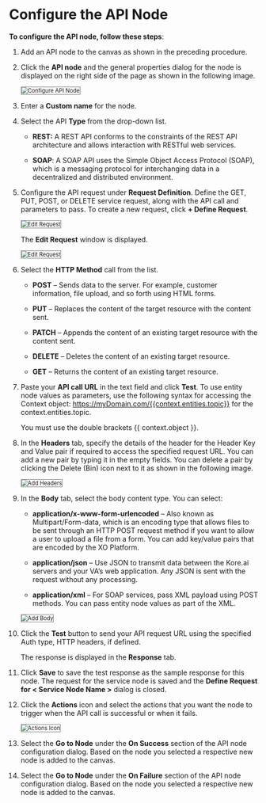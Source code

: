 # Configure the API Node

**To configure the API node, follow these steps**:

1. Add an API node to the canvas as shown in the preceding procedure.
2. Click the **API node** and the general properties dialog for the node is displayed on the right side of the page as shown in the following image.

    <img src="../image/configure-api-node.png" alt="Configure API Node" title="Configure API Node" style="border: 1px solid gray; zoom:80%;">

1. Enter a **Custom name** for the node.
2. Select the API **Type** from the drop-down list.

    * **REST:** A REST API conforms to the constraints of the REST API architecture and allows interaction with RESTful web services.


    * **SOAP**: A SOAP API uses the Simple Object Access Protocol (SOAP), which is a messaging protocol for interchanging data in a decentralized and distributed environment.

1. Configure the API request under **Request Definition**. Define the GET, PUT, POST, or DELETE service request, along with the API call and parameters to pass. To create a new request, click **+ Define Request**.

    <img src="../image/define-request.png" alt="Edit Request" title="Edit Request" style="border: 1px solid gray; zoom:80%;">

    The **Edit Request** window is displayed.

    <img src="../image/edit-request.png" alt="Edit Request" title="Edit Request" style="border: 1px solid gray; zoom:80%;">

1. Select the **HTTP Method** call from the list.

    * **POST** – Sends data to the server. For example, customer information, file upload, and so forth using HTML forms.


    * **PUT** – Replaces the content of the target resource with the content sent.


    * **PATCH** – Appends the content of an existing target resource with the content sent.


    * **DELETE** – Deletes the content of an existing target resource.


    * **GET** – Returns the content of an existing target resource.

1. Paste your **API call URL** in the text field and click **Test**. To use entity node values as parameters, use the following syntax for accessing the Context object: https://myDomain.com/{{context.entities.topic}} for the context.entities.topic.

    You must use the double brackets {{ context.object }}.

1. In the **Headers** tab, specify the details of the header for the Header Key and Value pair if required to access the specified request URL. You can add a new pair by typing it in the empty fields. You can delete a pair by clicking the Delete (Bin) icon next to it as shown in the following image.

    <img src="../image/add-headers.png" alt="Add Headers" title="Add Headers" style="border: 1px solid gray; zoom:80%;">

1. In the **Body** tab, select the body content type. You can select:

    * **application/x-www-form-urlencoded** – Also known as Multipart/Form-data, which is an encoding type that allows files to be sent through an HTTP POST request method if you want to allow a user to upload a file from a form. You can add key/value pairs that are encoded by the XO Platform.


    * **application/json** – Use JSON to transmit data between the Kore.ai servers and your VA’s web application. Any JSON is sent with the request without any processing.


    * **application/xml** – For SOAP services, pass XML payload using POST methods. You can pass entity node values as part of the XML.

    <img src="../image/add-body.png" alt="Add Body" title="Add Body" style="border: 1px solid gray; zoom:80%;">

1. Click the **Test** button to send your API request URL using the specified Auth type, HTTP headers, if defined.

    The response is displayed in the **Response** tab.

1. Click **Save** to save the test response as the sample response for this node. The request for the service node is saved and the **Define Request for &lt; Service Node Name >** dialog is closed.
2. Click the **Actions** icon and select the actions that you want the node to trigger when the API call is successful or when it fails.

    <img src="../image/actions-icon.png" alt="Actions Icon" title="Actions Icon" style="border: 1px solid gray; zoom:80%;">
    
1. Select the **Go to Node** under the **On Success** section of the API node configuration dialog. Based on the node you selected a respective new node is added to the canvas.
2. Select the **Go to Node** under the **On Failure** section of the API node configuration dialog. Based on the node you selected a respective new node is added to the canvas.